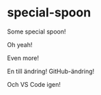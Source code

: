 # special-spoon

Some special spoon!

Oh yeah!

Even more!

En till ändring!
GitHub-ändring!

Och VS Code igen!
